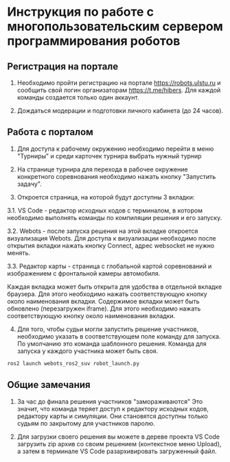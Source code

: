 # Инструкция по работе с многопользовательским сервером программирования роботов

## Регистрация на портале
1. Необходимо пройти регистрацию на портале https://robots.ulstu.ru и сообщить свой логин организаторам  https://t.me/hibers. Для каждой команды создается только один аккаунт.

2. Дождаться модерации и подготовки личного кабинета (до 24 часов).

## Работа с порталом

1. Для доступа к рабочему окружению необходимо перейти в меню "Турниры" и среди карточек турнира выбрать нужный турнир

2. На странице турнира для перехода в рабочее окружение конкретного соревнования необходимо нажать кнопку "Запустить задачу".

3. Откроется страница, на которой будут доступны 3 вкладки:

3.1. VS Code - редактор исходных кодов с терминалом, в котором необходимо выполнять команды по компиляции решения и его запуску.

3.2. Webots - после запуска решения на этой вкладке откроется визуализация Webots. Для доступа к визуализации необходимо после открытия вкладки нажать кнопку Connect, адрес websocket не нужно менять.

3.3. Редактор карты - страница с глобальной картой соревнований и изображением с фронтальной камеры автомобиля.

Каждая вкладка может быть открыта для удобства в отдельной вкладке браузера. Для этого необходимо нажать соответствующую кнопку около наименования вкладки.
Содержимое вкладки может быть обновлено (перезагружен iframe). Для этого необходимо нажать соответствующую кнопку около наименования вкладки.

4. Для того, чтобы судьи могли запустить решение участников, необходимо указать в соответствующем поле команду для запуска. По умолчанию это команда шаблонного решения. Команда для запуска у каждого участника может быть своя.

```bash
ros2 launch webots_ros2_suv robot_launch.py
```

## Общие замечания
1. За час до финала решения участников "замораживаются" Это значит, что команда теряет доступ к редактору исходных кодов, редактору карты и симуляции. Они становятся доступны только судьям  по закрытому для участников паролю.

2. Для загрузки своего решения вы можете в дереве проекта VS Code загрузить zip архив со своим решением (контекстное меню Upload), а затем в терминале VS Code разархивировать загруженный файл.
